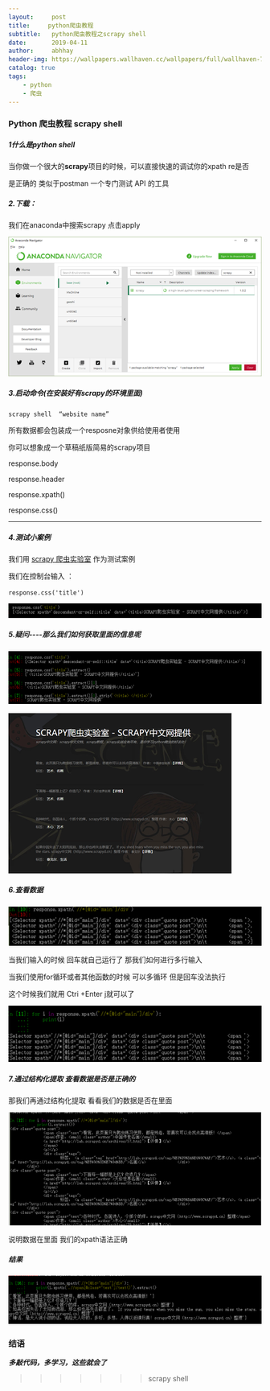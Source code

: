 ```yaml
---
layout:     post
title:     python爬虫教程
subtitle:   python爬虫教程之scrapy shell
date:       2019-04-11
author:     abhhay
header-img: https://wallpapers.wallhaven.cc/wallpapers/full/wallhaven-763944.jpg
catalog: true
tags:
    - python
    - 爬虫
---
```



### Python 爬虫教程 scrapy shell

##### 1什么是python shell

​	当你做一个很大的**scrapy**项目的时候，可以直接快速的调试你的xpath re是否

是正确的  类似于postman 一个专门测试 API 的工具

##### 2.下载：

我们在anaconda中搜索scrapy  点击apply

![](/img/scrapy01.png)

##### 3.启动命令(在安装好有scrapy的环境里面)

`scrapy shell  “website name”`

所有数据都会包装成一个resposne对象供给使用者使用

你可以想象成一个草稿纸版简易的scrapy项目

response.body

response.header

response.xpath()

response.css()

----

##### 4.测试小案例

我们用 [scrapy 爬虫实验室](http://lab.scrapyd.cn) 作为测试案例

我们在控制台输入 ：

`response.css('title')`

![](/img/scrapy02.png)

##### 5.疑问----那么我们如何获取里面的信息呢

![](/img/scrapy03.png)

![](/img/scrapy04.png)

##### 6.查看数据

![](/img/scrapy05.png)

当我们输入的时候  回车就自己运行了 那我们如何进行多行输入

当我们使用for循环或者其他函数的时候  可以多循环 但是回车没法执行

这个时候我们就用 Ctri +Enter j就可以了

![](/img/scrapy06.png)

#####  7.通过结构化提取 查看数据是否是正确的

那我们再通过结构化提取 看看我们的数据是否在里面

![](/img/scrapy07.png)

说明数据在里面 我们的xpath语法正确

##### 结果

![](/img/scrapy08.png)

### 结语

***多敲代码，多学习，这些就会了***
>>>>>>> scrapy shell
